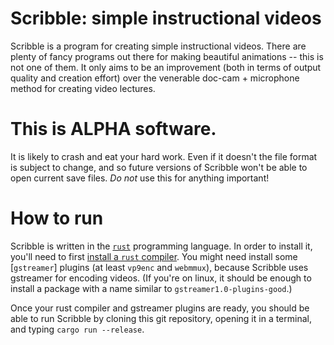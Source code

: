 # Scribble: simple instructional videos

Scribble is a program for creating simple instructional videos. There are plenty of fancy programs
out there for making beautiful animations -- this is not one of them. It only aims to be an
improvement (both in terms of output quality and creation effort) over the venerable 
doc-cam + microphone method for creating video lectures.

# This is ALPHA software.

It is likely to crash and eat your hard work. Even if it doesn't the file format is subject to
change, and so future versions of Scribble won't be able to open current save files.
 *Do not* use this for anything important!

 # How to run

 Scribble is written in the [`rust`](www.rust-lang.org) programming language. In order to install
 it, you'll need to first [install a `rust` compiler](https://www.rust-lang.org/tools/install).
 You might need install some [`gstreamer`] plugins (at least `vp9enc` and `webmmux`),
 because Scribble uses gstreamer for encoding videos. (If you're on linux, it should be enough
 to install a package with a name similar to `gstreamer1.0-plugins-good`.)

 Once your rust compiler and gstreamer plugins are ready, you should be able to run Scribble
 by cloning this git repository, opening it in a terminal, and typing `cargo run --release`.